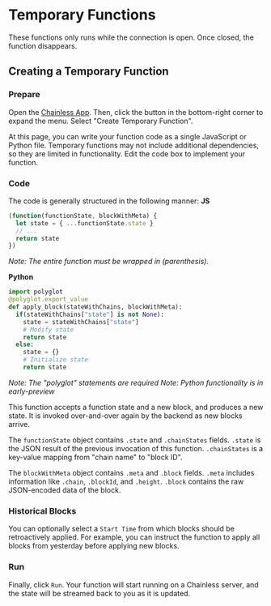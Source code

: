 # Temporary Functions
These functions only runs while the connection is open.  Once closed, the function disappears.

## Creating a Temporary Function

### Prepare
Open the [Chainless App](http://localhost:42069).  Then, click the button in the bottom-right corner to expand the menu.  Select "Create Temporary Function".

At this page, you can write your function code as a single JavaScript or Python file.  Temporary functions may not include additional dependencies, so they are limited in functionality.  Edit the code box to implement your function.

### Code
The code is generally structured in the following manner:
**JS**
```js
(function(functionState, blockWithMeta) {
  let state = { ...functionState.state }
  // ...
  return state
})
```
*Note: The entire function must be wrapped in (parenthesis).*

**Python**
```python
import polyglot
@polyglot.export_value
def apply_block(stateWithChains, blockWithMeta):
  if(stateWithChains["state"] is not None):
    state = stateWithChains["state"]
    # Modify state
    return state
  else:
    state = {}
    # Initialize state
    return state
```
*Note: The "polyglot" statements are required*
*Note: Python functionality is in early-preview*

This function accepts a function state and a new block, and produces a new state.  It is invoked over-and-over again by the backend as new blocks arrive.

The `functionState` object contains `.state` and `.chainStates` fields. `.state` is the JSON result of the previous invocation of this function. `.chainStates` is a key-value mapping from "chain name" to "block ID".
  
The `blockWithMeta` object contains `.meta` and `.block` fields.  `.meta` includes information like `.chain`, `.blockId`, and `.height`. `.block` contains the raw JSON-encoded data of the block.

### Historical Blocks
You can optionally select a `Start Time` from which blocks should be retroactively applied. For example,
you can instruct the function to apply all blocks from yesterday before applying new blocks.

### Run
Finally, click `Run`.  Your function will start running on a Chainless server, and the state will be streamed back to you as it is updated.
